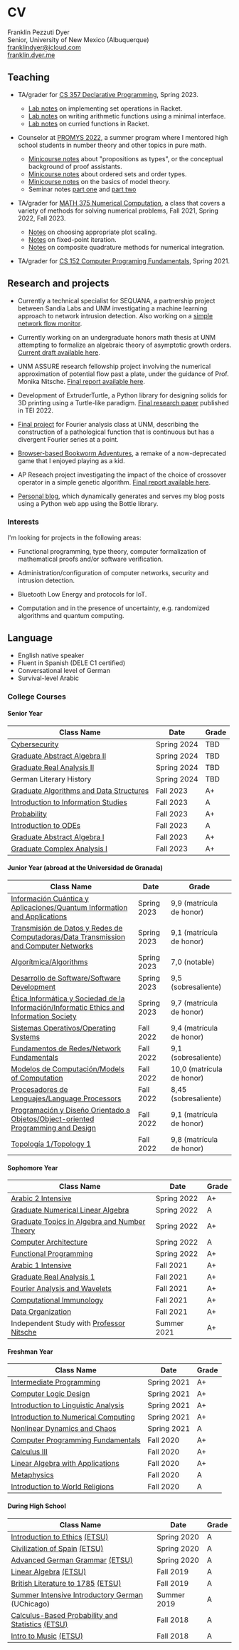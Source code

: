# CV 

Franklin Pezzuti Dyer <br /> 
Senior, University of New Mexico (Albuquerque)<br /> 
franklindyer@icloud.com <br /> 
[franklin.dyer.me](https://franklin.dyer.me) 

## Teaching

- TA/grader for [CS 357 Declarative Programming](https://www.cs.unm.edu/~williams/cs357s17.html), Spring 2023.
    - [Lab notes](/file/357_sets.pdf) on implementing set operations in Racket.
    - [Lab notes](/file/357_nats.pdf) on writing arithmetic functions using a minimal interface.
    - [Lab notes](/file/357_currying.pdf) on curried functions in Racket.

- Counselor at [PROMYS 2022](https://promys.org), a summer program where I mentored high school students in number theory and other topics in pure math.
    - [Minicourse notes](/file/promys_pat.pdf) about "propositions as types", or the conceptual background of proof assistants.
    - [Minicourse notes](/file/promys_orderings.pdf) about ordered sets and order types.
    - [Minicourse notes](/file/promys_modeltheory.pdf) on the basics of model theory.
    - Seminar notes [part one](/file/promys_hott1.pdf) and [part two](/file/promys_hott2.pdf)

- TA/grader for [MATH 375 Numerical Computation](https://catalog.unm.edu/catalogs/2022-2023/courses/MATH/375.html), a class that covers a variety of methods for solving numerical problems, Fall 2021, Spring 2022, Fall 2023.
    - [Notes](/file/375_plotting_scaling.pdf) on choosing appropriate plot scaling.
    - [Notes](/file/375_fpi.pdf) on fixed-point iteration.
    - [Notes](/file/375_quadrature_methods.pdf) on composite quadrature methods for numerical integration.

- TA/grader for [CS 152 Computer Programing Fundamentals](https://catalog.unm.edu/catalogs/2021-2022/courses/CS/152L.html), Spring 2021.

## Research and projects

- Currently a technical specialist for SEQUANA, a partnership project between Sandia Labs and UNM investigating a machine learning approach to network intrusion detection. Also working on a [simple network flow monitor](https://github.com/franklindyer/pcap-stream-monitor).

- Currently working on an undergraduate honors math thesis at UNM attempting to formalize an algebraic theory of asymptotic growth orders. [Current draft available here](/file/go_thesis_draft.pdf).

- UNM ASSURE research fellowship project involving the numerical approximation of potential flow past a plate, under the guidance of Prof. Monika Nitsche. [Final report available here](/file/fluids_assure.pdf).

- Development of ExtruderTurtle, a Python library for designing solids for 3D printing using a Turtle-like paradigm. [Final research paper](/file/extruder_turtle.pdf) published in TEI 2022.

- [Final project](/file/fourier_project.pdf) for Fourier analysis class at UNM, describing the construction of a pathological function that is continuous but has a divergent Fourier series at a point.

- [Browser-based Bookworm Adventures](https://github.com/franklindyer/BWA), a remake of a now-deprecated game that I enjoyed playing as a kid.

- AP Reseach project investigating the impact of the choice of crossover operator in a simple genetic algorithm. [Final report available here](https://github.com/franklindyer/AP-Research-Genetic-Algorithm-Project/blob/master/Finished_Research_Paper.pdf).

- [Personal blog](/), which dynamically generates and serves my blog posts using a Python web app using the Bottle library.

### Interests

I'm looking for projects in the following areas:  

- Functional programming, type theory, computer formalization of mathematical proofs and/or software verification.

- Administration/configuration of computer networks, security and intrusion detection.

- Bluetooth Low Energy and protocols for IoT.

- Computation and in the presence of uncertainty, e.g. randomized algorithms and quantum computing.

## Language

- English native speaker
- Fluent in Spanish (DELE C1 certified)
- Conversational level of German
- Survival-level Arabic

### College Courses

#### Senior Year
Class Name|Date|Grade
--|--|--
[Cybersecurity](https://catalog.unm.edu/catalogs/2021-2022/courses/CS/444-544.html)|Spring 2024|TBD  
[Graduate Abstract Algebra II](https://math.unm.edu/~buium/syll521.html)|Spring 2024|TBD  
[Graduate Real Analysis II](http://catalog.unm.edu/catalogs/2021-2022/courses/MATH/511.html)|Spring 2024|TBD  
German Literary History|Spring 2024|TBD  
[Graduate Algorithms and Data Structures](https://www.cs.unm.edu/~saia/classes/561-f21/)|Fall 2023|A+  
[Introduction to Information Studies](https://catalog.unm.edu/catalogs/2021-2022/courses/IADL/1110.html)|Fall 2023|A  
[Probability](https://catalog.unm.edu/catalogs/2021-2022/courses/STAT/561-461.html)|Fall 2023|A+  
[Introduction to ODEs](http://catalog.unm.edu/catalogs/2021-2022/courses/MATH/512-462.html)|Fall 2023|A  
[Graduate Abstract Algebra I](https://www.math.unm.edu/~buium/syll5200.html)|Fall 2023|A+
[Graduate Complex Analysis I](http://catalog.unm.edu/catalogs/2021-2022/courses/MATH/561.html)|Fall 2023|A+  

#### Junior Year (abroad at the Universidad de Granada)

Class Name|Date|Grade
--|--|--
[Información Cuántica y Aplicaciones/Quantum Information and Applications](https://grados.ugr.es/ramas/ciencias/grado-fisica/informacion-cuantica-y-aplicaciones)|Spring 2023|9,9 (matrícula de honor)  
[Transmisión de Datos y Redes de Computadoras/Data Transmission and Computer Networks](https://www.ugr.es/estudiantes/grados/grado-ingenieria-informatica/transmisde-datos-redes-computadetecinf)|Spring 2023|9,1 (matrícula de honor)  
[Algorítmica/Algorithms](https://www.ugr.es/estudiantes/grados/grado-ingenieria-informatica/algoritmica)|Spring 2023|7,0 (notable)  
[Desarrollo de Software/Software Development](https://www.ugr.es/estudiantes/grados/grado-ingenieria-informatica/desarrollo-software-eingenieria-software)|Spring 2023|9,5 (sobresaliente)
[Ética Informática y Sociedad de la Información/Informatic Ethics and Information Society](https://www.ugr.es/estudiantes/grados/grado-ingenieria-informatica/etica-informatica-sociedad-informacion)|Spring 2023|9,7 (matrícula de honor)  
[Sistemas Operativos/Operating Systems](https://www.ugr.es/estudiantes/grados/grado-ingenieria-informatica/sistemas-operativos)|Fall 2022|9,4 (matrícula de honor)
[Fundamentos de Redes/Network Fundamentals](https://www.ugr.es/estudiantes/grados/grado-ingenieria-informatica/fundamentos-redes)|Fall 2022|9,1 (sobresaliente)
[Modelos de Computación/Models of Computation](https://www.ugr.es/estudiantes/grados/grado-ingenieria-informatica/modelos-computacion)|Fall 2022|10,0 (matrícula de honor)
[Procesadores de Lenguajes/Language Processors](https://www.ugr.es/estudiantes/grados/grado-ingenieria-informatica/procesadores-lenguajes-ecomput-sist-int)|Fall 2022|8,45 (sobresaliente)
[Programación y Diseño Orientado a Objetos/Object-oriented Programming and Design](https://www.ugr.es/estudiantes/grados/grado-ingenieria-informatica/programacion-diseno-orientado-objetos)|Fall 2022|9,1 (matrícula de honor)  
[Topología 1/Topology 1](https://www.ugr.es/estudiantes/grados/grado-matematicas/topologia-i)|Fall 2022|9,8 (matrícula de honor)

#### Sophomore Year

Class Name|Date|Grade
--|--|--
[Arabic 2 Intensive](https://catalog.unm.edu/catalogs/2021-2022/courses/ARBC/2130.html)|Spring 2022|A+
[Graduate Numerical Linear Algebra](https://catalog.unm.edu/catalogs/2021-2022/courses/MATH/504.html)|Spring 2022|A
[Graduate Topics in Algebra and Number Theory](http://catalog.unm.edu/catalogs/2021-2022/courses/MATH/519.html)|Spring 2022|A+
[Computer Architecture](http://catalog.unm.edu/catalogs/2021-2022/courses/CS/341L.html)|Spring 2022|A
[Functional Programming](http://catalog.unm.edu/catalogs/2021-2022/courses/CS/357L.html)|Spring 2022|A+
[Arabic 1 Intensive](http://catalog.unm.edu/catalogs/2021-2022/courses/ARBC/1130.html)|Fall 2021|A+
[Graduate Real Analysis 1](https://catalog.unm.edu/catalogs/2021-2022/courses/MATH/510.html)|Fall 2021|A+
[Fourier Analysis and Wavelets](https://catalog.unm.edu/catalogs/2021-2022/courses/MATH/472-572.html)|Fall 2021|A+
[Computational Immunology](https://catalog.unm.edu/catalogs/2021-2022/courses/CS/491.html)|Fall 2021|A+
[Data Organization](https://catalog.unm.edu/catalogs/2021-2022/courses/CS/241L.html)|Fall 2021|A+
Independent Study with [Professor Nitsche](https://math.unm.edu/~nitsche/)|Summer 2021|A+

#### Freshman Year

Class Name|Date|Grade
--|--|--
[Intermediate Programming](http://catalog.unm.edu/catalogs/2020-2021/courses/CS/251L.html)|Spring 2021|A+
[Computer Logic Design](http://catalog.unm.edu/catalogs/2020-2021/courses/ECE/238L.html)|Spring 2021|A+
[Introduction to Linguistic Analysis](http://catalog.unm.edu/catalogs/2020-2021/courses/LING/301.html)|Spring 2021|A+
[Introduction to Numerical Computing](http://catalog.unm.edu/catalogs/2020-2021/courses/MATH/375.html)|Spring 2021|A+
[Nonlinear Dynamics and Chaos](http://catalog.unm.edu/catalogs/2020-2021/courses/MATH/412.html)|Spring 2021|A
[Computer Programming Fundamentals](http://catalog.unm.edu/catalogs/2020-2021/courses/CS/152L.html)|Fall 2020|A+
[Calculus III](http://catalog.unm.edu/catalogs/2020-2021/courses/MATH/2530.html)|Fall 2020|A+
[Linear Algebra with Applications](http://catalog.unm.edu/catalogs/2020-2021/courses/MATH/314.html)|Fall 2020|A+
[Metaphysics](http://catalog.unm.edu/catalogs/2020-2021/courses/PHIL/354.html)|Fall 2020|A
[Introduction to World Religions](http://catalog.unm.edu/catalogs/2020-2021/courses/RELG/1110.html)|Fall 2020|A

#### During High School

Class Name|Date|Grade
--|--|--
[Introduction to Ethics](https://catalog.etsu.edu/preview_course.php?catoid=31&coid=116049&print) [(ETSU)](https://www.etsu.edu/ehome/)|Spring 2020|A
[Civilization of Spain](https://catalog.etsu.edu/preview_course_nopop.php?catoid=26&coid=103869) [(ETSU)](https://www.etsu.edu/ehome/)|Spring 2020|A
[Advanced German Grammar](https://catalog.etsu.edu/preview_course.php?catoid=31&coid=115249&print) [(ETSU)](https://www.etsu.edu/ehome/)|Spring 2020|A   
[Linear Algebra](https://catalog.etsu.edu/preview_course.php?catoid=31&coid=115553&print) [(ETSU)](https://www.etsu.edu/ehome/)|Fall 2019|A    
[British Literature to 1785](https://catalog.etsu.edu/preview_course.php?catoid=31&coid=114867&print) [(ETSU)](https://www.etsu.edu/ehome/)|Fall 2019|A  
[Summer Intensive Introductory German](https://college.uchicago.edu/academics/summer-language-institute) (UChicago)|Summer 2019|A
[Calculus-Based Probability and Statistics](https://catalog.etsu.edu/preview_course.php?catoid=31&coid=115555&print) [(ETSU)](https://www.etsu.edu/ehome/)|Fall 2018|A
[Intro to Music](https://catalog.etsu.edu/preview_course.php?catoid=31&coid=115748&print) [(ETSU)](https://www.etsu.edu/ehome/)|Fall 2018|A

